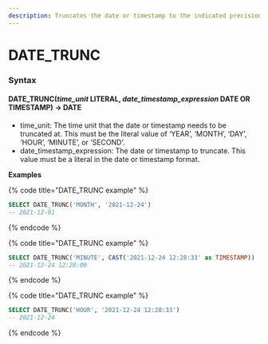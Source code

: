 ```yaml
---
description: Truncates the date or timestamp to the indicated precision.
---
```


# DATE\_TRUNC

### Syntax <a href="#syntax" id="syntax"></a>

#### DATE\_TRUNC(_time\_unit_ LITERAL, _date\_timestamp\_expression_ DATE OR TIMESTAMP) → DATE <a href="#date_trunctime_unit-literal-date_timestamp_expression-date-or-timestamp--date" id="date_trunctime_unit-literal-date_timestamp_expression-date-or-timestamp--date"></a>

* time\_unit: The time unit that the date or timestamp needs to be truncated at. This must be the literal value of ‘YEAR’, ‘MONTH’, ‘DAY’, ‘HOUR’, ‘MINUTE’, or ‘SECOND’.
* date\_timestamp\_expression: The date or timestamp to truncate. This value must be a literal in the date or timestamp format.

**Examples**

{% code title="DATE_TRUNC example" %}
```sql
SELECT DATE_TRUNC('MONTH', '2021-12-24')
-- 2021-12-01
```
{% endcode %}

{% code title="DATE_TRUNC example" %}
```sql
SELECT DATE_TRUNC('MINUTE', CAST('2021-12-24 12:28:33' as TIMESTAMP))
-- 2021-12-24 12:28:00
```
{% endcode %}

{% code title="DATE_TRUNC example" %}
```sql
SELECT DATE_TRUNC('HOUR', '2021-12-24 12:28:33')
-- 2021-12-24
```
{% endcode %}

